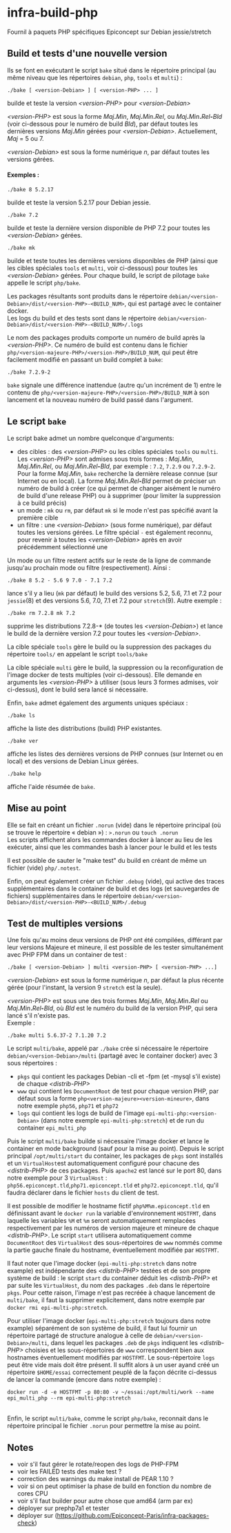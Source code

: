 # infra-build-php
Fournil à paquets PHP spécifiques Epiconcept sur Debian jessie/stretch

## Build et tests d'une nouvelle version

Ils se font en exécutant le script ````bake```` situé dans le répertoire principal (au même niveau que les répertoires ````debian````, ````php````, ````tools```` et ````multi````) :
````
./bake [ <version-Debian> ] [ <version-PHP> ... ]
````
builde et teste la version _\<version-PHP>_ pour _\<version-Debian>_

_\<version-PHP>_ est sous la forme _Maj_**.**_Min_, _Maj_**.**_Min_**.**_Rel_, ou _Maj_**.**_Min_**.**_Rel_**-**_Bld_ (voir ci-dessous pour le numéro de build _Bld_), par défaut toutes les dernières versions _Maj_**.**_Min_ gérées pour _\<version-Debian>_. Actuellement, _Maj_ = 5 ou 7.

_\<version-Debian>_ est sous la forme numérique _n_, par défaut toutes les versions gérées.

#### Exemples :
````
./bake 8 5.2.17
````
builde et teste la version 5.2.17 pour Debian jessie.

````
./bake 7.2
````
builde et teste la dernière version disponible de PHP 7.2 pour toutes les _\<version-Debian>_ gérées.
````
./bake mk
````
builde et teste toutes les dernières versions disponibles de PHP (ainsi que les cibles spéciales ````tools```` et ````multi````, voir ci-dessous) pour toutes les _\<version-Debian>_ gérées. Pour chaque build, le script de pilotage ````bake```` appelle le script ````php/bake````.

Les packages résultants sont produits dans le répertoire ````debian/<version-Debian>/dist/<version-PHP>-<BUILD_NUM>````, qui est partagé avec le container docker. \
Les logs du build et des tests sont dans le répertoire ````debian/<version-Debian>/dist/<version-PHP>-<BUILD_NUM>/.logs````

Le nom des packages produits comporte un numéro de build après la _\<version-PHP>_. Ce numéro de build est contenu dans le fichier ````php/<version-majeure-PHP>/<version-PHP>/BUILD_NUM````, qui peut être facilement modifié en passant un build complet à ````bake````:
````
./bake 7.2.9-2
````
````bake```` signale une différence inattendue (autre qu'un incrément de 1) entre le contenu de ````php/<version-majeure-PHP>/<version-PHP>/BUILD_NUM```` à son lancement et la nouveau numéro de build passé dans l'argument.

## Le script ````bake````
Le script bake admet un nombre quelconque d'arguments:
- des cibles : des _\<version-PHP>_ ou les cibles spéciales ````tools```` ou ````multi````. Les _\<version-PHP>_ sont admises sous trois formes : _Maj_**.**_Min_, _Maj_**.**_Min_**.**_Rel_, ou _Maj_**.**_Min_**.**_Rel_**-**_Bld_, par exemple : ````7.2````, ````7.2.9```` ou ````7.2.9-2````. Pour la forme _Maj_**.**_Min_, ````bake```` recherche la dernière release connue (sur Internet ou en local). La forme _Maj_**.**_Min_**.**_Rel_**-**_Bld_ permet de préciser un numéro de build à créer (ce qui permet de changer aisément le numéro de build d'une release PHP) ou à supprimer (pour limiter la suppression à ce build précis)
- un mode : ````mk```` ou ````rm````, par défaut ````mk```` si le mode n'est pas spécifié avant la première cible
- un filtre : une _\<version-Debian>_ (sous forme numérique), par défaut toutes les versions gérées. Le filtre spécial ````-```` est également reconnu, pour revenir à toutes les _\<version-Debian>_ après en avoir précédemment sélectionné une

Un mode ou un filtre restent actifs sur le reste de la ligne de commande jusqu'au prochain mode ou filtre (respectivement). Ainsi :
````
./bake 8 5.2 - 5.6 9 7.0 - 7.1 7.2
````
lance s'il y a lieu (````mk```` par défaut) le build des versions 5.2, 5.6, 7.1 et 7.2 pour ````jessie````(8) et des versions 5.6, 7.0, 7.1 et 7.2 pour ````stretch````(9). Autre exemple :
````
./bake rm 7.2.8 mk 7.2
````
supprime les distributions 7.2.8-* (de toutes les _\<version-Debian>_) et lance le build de la dernière version 7.2 pour toutes les _\<version-Debian>_.

La cible spéciale ````tools```` gère le build ou la suppression des packages du répertoire ````tools/```` en appelant le script ````tools/bake````

La cible spéciale ````multi```` gère le build, la suppression ou la reconfiguration de l'image docker de tests multiples (voir ci-dessous). Elle demande en arguments les _\<version-PHP>_ à utiliser (sous leurs 3 formes admises, voir ci-dessus), dont le build sera lancé si nécessaire. 

Enfin, ````bake```` admet également des arguments uniques spéciaux :
````
./bake ls
````
affiche la liste des distributions (build) PHP existantes.
````
./bake ver
````
affiche les listes des dernières versions de PHP connues (sur Internet ou en local) et des versions de Debian Linux gérées.
````
./bake help
````
affiche l'aide résumée de ````bake````.



## Mise au point

Elle se fait en créant un fichier ````.norun```` (vide) dans le répertoire principal (où se trouve le répertoire « debian ») : ````>.norun```` ou ````touch .norun````\
Les scripts affichent alors les commandes docker à lancer au lieu de les exécuter,
ainsi que les commandes bash à lancer pour le build et les tests

Il est possible de sauter le "make test" du build en créant de même un fichier (vide) ````php/.notest````.

Enfin, on peut également créer un fichier ````.debug```` (vide), qui active des traces supplémentaires dans le container de build et des logs (et sauvegardes de fichiers) supplémentaires dans le répertoire ````debian/<version-Debian>/dist/<version-PHP>-<BUILD_NUM>/.debug````

## Test de multiples versions
Une fois qu'au moins deux versions de PHP ont été compilées, différant par leur versions Majeure et mineure, il est possible de les tester simultanément avec PHP FPM dans un container de test :
````
./bake [ <version-Debian> ] multi <version-PHP> [ <version-PHP> ...]
````
_\<version-Debian>_ est sous la forme numérique _n_, par défaut la plus récente gérée (pour l'instant, la version 9 ````stretch```` est la seule).

_\<version-PHP>_ est sous une des trois formes _Maj_**.**_Min_, _Maj_**.**_Min_**.**_Rel_ ou  _Maj_**.**_Min_**.**_Rel_**-**_Bld_, où _Bld_ est le numéro du build de la version PHP, qui sera lancé s'il n'existe pas.\
Exemple :
````
./bake multi 5.6.37-2 7.1.20 7.2
````
Le script ````multi/bake````, appelé par ````./bake```` crée si nécessaire le répertoire ````debian/<version-Debian>/multi```` (partagé avec le container docker) avec 3 sous répertoires :
* ````pkgs```` qui contient les packages Debian -cli et -fpm (et -mysql s'il existe) de chaque _\<distrib-PHP>_
* ````www```` qui contient les ````DocumentRoot```` de test pour chaque version PHP, par défaut sous la forme ````php<version-majeure><version-mineure>````, dans notre exemple ````php56````, ````php71```` et ````php72````
* ````logs```` qui contient les logs de build de l'image ````epi-multi-php:<version-Debian>```` (dans notre exemple ````epi-multi-php:stretch````) et de run du container ````epi_multi_php````

Puis le script ````multi/bake```` builde si nécessaire l'image docker et lance le container en mode background (sauf pour la mise au point). Depuis le script principal  ````/opt/multi/start```` du container, les packages de ````pkgs```` sont installés et un ````VirtualHost````est automatiquement configuré pour chacune des _\<distrib-PHP>_ de ces packages. Puis ````apache2```` est lancé sur le port 80, dans notre exemple pour 3 ````VirtualHost```` : ````php56.epiconcept.tld````,````php71.epiconcept.tld```` et ````php72.epiconcept.tld````, qu'il faudra déclarer dans le fichier ````hosts```` du client de test.

Il est possible de modifier le hostname fictif ````php%M%m.epiconcept.tld```` en définissant avant le ````docker run```` la variable d'environnement ````HOSTFMT````, dans laquelle les variables ````%M```` et ````%m```` seront automatiquement remplacées respectivement par les numéros de version majeure et mineure de chaque _\<distrib-PHP>_. Le script ````start```` utilisera automatiquement comme ````DocumentRoot```` des ````VirtualHost```` des sous-répertoires de ````www```` nommés comme la partie gauche finale du hostname, éventuellement modifiée par ````HOSTFMT````.

Il faut noter que l'image docker (````epi-multi-php:stretch```` dans notre example) est indépendante des _\<distrib-PHP>_ testées et de son propre système de build : le script ````start```` du container déduit les _\<distrib-PHP>_ et par suite les ````VirtualHost````, du nom des packages ````.deb```` dans le répertoire ````pkgs````. Pour cette raison, l'image n'est pas recréée à chaque lancement de ````multi/bake````, il faut la supprimer explicitement, dans notre exemple par ````docker rmi epi-multi-php:stretch````.

Pour utiliser l'image docker (````epi-multi-php:stretch```` toujours dans notre example) séparément de son système de build, il faut lui fournir un répertoire partagé de structure analogue à celle de ````debian/<version-Debian>/multi````, dans lequel les packages ````.deb```` de ````pkgs```` indiquent les _\<distrib-PHP>_ choisies et les sous-répertoires de ````www```` correspondent bien aux hostnames éventuellement modifiés par ````HOSTFMT````. Le sous-répertoire ````logs```` peut être vide mais doit être présent. Il suffit alors à un user ayand créé un répertoire ````$HOME/essai```` correctement peuplé de la façon décrite ci-dessus de lancer la commande (encore dans notre exemple) :
````
docker run -d -e HOSTFMT -p 80:80 -v ~/essai:/opt/multi/work --name epi_multi_php --rm epi-multi-php:stretch
````
\
Enfin, le script ````multi/bake````, comme le script ````php/bake````, reconnait dans le répertoire principal le fichier ````.norun```` pour permettre la mise au point.

## Notes

* voir s'il faut gérer le rotate/reopen des logs de PHP-FPM
* voir les FAILED tests des make test ?
* correction des warnings du make install de PEAR 1.10 ?
* voir si on peut optimiser la phase de build en fonction du nombre de cores CPU
* voir s'il faut builder pour autre chose que amd64 (arm par ex)
* déployer sur prephp7a1 et tester
* déployer sur (https://github.com/Epiconcept-Paris/infra-packages-check)
